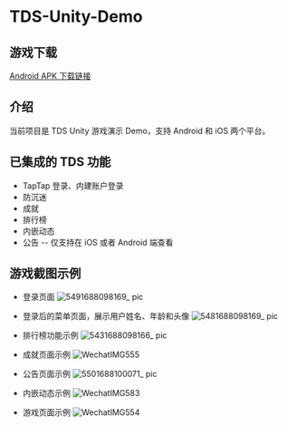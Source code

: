 # TDS-Unity-Demo

## 游戏下载

[Android APK 下载链接](https://capacity-files.lcfile.com/LjhOz3GXQPEIDHsGIS9zllf5yFlUd4i0/justrun.apk)

## 介绍
当前项目是 TDS Unity 游戏演示 Demo，支持 Android 和 iOS 两个平台。

## 已集成的 TDS 功能
* TapTap 登录、内建账户登录
* 防沉迷
* 成就
* 排行榜
* 内嵌动态
* 公告 -- 仅支持在 iOS 或者 Android 端查看

## 游戏截图示例

* 登录页面
![5491688098169_ pic](https://github.com/taptap/TDS-Unity-Demo/assets/11917002/3e5dafea-ab47-42f8-9146-7551e816f253)

* 登录后的菜单页面，展示用户姓名、年龄和头像
![5481688098169_ pic](https://github.com/taptap/TDS-Unity-Demo/assets/11917002/8dd837ba-f323-4ed5-8405-3f6992b4057c)

* 排行榜功能示例
![5431688098166_ pic](https://github.com/taptap/TDS-Unity-Demo/assets/11917002/3febf13b-af83-46d4-883c-60b73fa15c95)

* 成就页面示例
![WechatIMG555](https://github.com/taptap/TDS-Unity-Demo/assets/11917002/32290d2c-b61f-407c-a326-2d27cc3e40d9)

* 公告页面示例
![5501688100071_ pic](https://github.com/taptap/TDS-Unity-Demo/assets/11917002/9c7b3624-dad0-4462-a692-fc8ebdd87924)

* 内嵌动态示例
![WechatIMG583](https://github.com/taptap/TDS-Unity-Demo/assets/11917002/39b206ca-a4d8-4e5b-877e-c3a9397cb0fe)

* 游戏页面示例
![WechatIMG554](https://github.com/taptap/TDS-Unity-Demo/assets/11917002/0075f583-2a91-4bd7-8cb0-4f0f18ec9c54)



